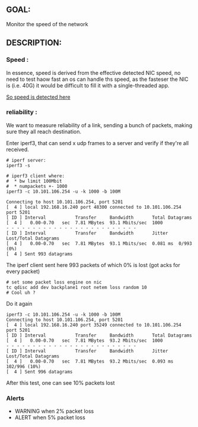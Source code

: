 ## GOAL:
Monitor the speed of the network

## DESCRIPTION:

### Speed :

In essence, speed is derived from the effective detected NIC speed, no need to test haow fast an os can handle ths speed, as the fasteser the NIC is (i.e. 40G) it would be difficult to fill it with a single-threaded app.

[So speed is detected here](https://github.com/0-complexity/selfhealing/blob/master/jumpscripts/healthchecks/networkperformance.py#L58)

### reliability :

We want to measure reliability of a link, sending a bunch of packets, making sure they all reach destination.

Enter iperf3, that can send x udp frames to a server and verify if they're all received.

```
# iperf server:
iperf3 -s
```

```
# iperf3 client where:
#  * bw limit 100Mbit
#  * numpackets +- 1000
iperf3 -c 10.101.106.254 -u -k 1000 -b 100M

Connecting to host 10.101.106.254, port 5201
[  4 ] local 192.168.16.240 port 48300 connected to 10.101.106.254 port 5201
[ ID ] Interval           Transfer     Bandwidth       Total Datagrams
[  4 ]   0.00-0.70   sec  7.81 MBytes  93.1 Mbits/sec  1000  
- - - - - - - - - - - - - - - - - - - - - - - - -
[ ID ] Interval           Transfer     Bandwidth       Jitter    Lost/Total Datagrams
[  4 ]   0.00-0.70   sec  7.81 MBytes  93.1 Mbits/sec  0.081 ms  0/993 (0%)  
[  4 ] Sent 993 datagrams

```

The iperf client sent here 993 packets of which 0% is lost (got acks for every packet)

```
# set some packet loss engine on nic
tc qdisc add dev backplane1 root netem loss random 10
# Cool uh ?
```

Do it again

```
iperf3 -c 10.101.106.254 -u -k 1000 -b 100M
Connecting to host 10.101.106.254, port 5201
[  4 ] local 192.168.16.240 port 35249 connected to 10.101.106.254 port 5201
[ ID ] Interval           Transfer     Bandwidth       Total Datagrams
[  4 ]   0.00-0.70   sec  7.81 MBytes  93.2 Mbits/sec  1000  
- - - - - - - - - - - - - - - - - - - - - - - - -
[ ID ] Interval           Transfer     Bandwidth       Jitter    Lost/Total Datagrams
[  4 ]   0.00-0.70   sec  7.81 MBytes  93.2 Mbits/sec  0.093 ms  102/996 (10%)  
[  4 ] Sent 996 datagrams

```

After this test, one can see 10% packets lost

###  Alerts

  * WARNING when 2% packet loss
  * ALERT when 5% packet loss



